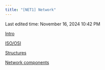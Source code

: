 ```yaml
---
title: "[NET1] Network"
---
```

Last edited time: November 16, 2024 10:42 PM

[Intro](%5BNET1%5D%20Network/Intro.md)

[ISO/OSI](%5BNET1%5D%20Network/ISO%20OSI.md)

[Structures](%5BNET1%5D%20Network/Structures.md)

[Network components](%5BNET1%5D%20Network/Network%20components.md)
